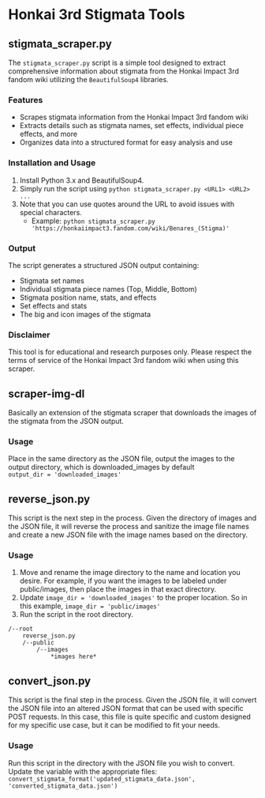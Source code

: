 # Honkai 3rd Stigmata Tools

## stigmata_scraper.py

The `stigmata_scraper.py` script is a simple tool designed to extract comprehensive information about stigmata from the Honkai Impact 3rd fandom wiki utilizing the `BeautifulSoup4` libraries.

### Features
- Scrapes stigmata information from the Honkai Impact 3rd fandom wiki
- Extracts details such as stigmata names, set effects, individual piece effects, and more
- Organizes data into a structured format for easy analysis and use

### Installation and Usage
1. Install Python 3.x and BeautifulSoup4.
2. Simply run the script using `python stigmata_scraper.py <URL1> <URL2> ...`
3. Note that you can use quotes around the URL to avoid issues with special characters.
    - Example: `python stigmata_scraper.py 'https://honkaiimpact3.fandom.com/wiki/Benares_(Stigma)'`

### Output
The script generates a structured JSON output containing:
- Stigmata set names
- Individual stigmata piece names (Top, Middle, Bottom)
- Stigmata position name, stats, and effects
- Set effects and stats
- The big and icon images of the stigmata

### Disclaimer
This tool is for educational and research purposes only. Please respect the terms of service of the Honkai Impact 3rd fandom wiki when using this scraper.

## scraper-img-dl
Basically an extension of the stigmata scraper that downloads the images of the stigmata from the JSON output. 

### Usage
Place in the same directory as the JSON file, output the images to the output directory, which is downloaded_images by default  
`output_dir = 'downloaded_images'`

## reverse_json.py
This script is the next step in the process. Given the directory of images and the JSON file, it will reverse the process and sanitize the image file names and create a new JSON file with the image names based on the directory.

### Usage
1. Move and rename the image directory to the name and location you desire. For example, if you want the images to be labeled under public/images, then place the images in that exact directory.
2. Update `image_dir = 'downloaded_images'` to the proper location. So in this example, `image_dir = 'public/images'`
3. Run the script in the root directory.
```
/--root
    reverse_json.py
    /--public
        /--images
            *images here*
``` 

## convert_json.py
This script is the final step in the process. Given the JSON file, it will convert the JSON file into an altered JSON format that can be used with specific POST requests. In this case, this file is quite specific and custom  designed for my specific use case, but it can be modified to fit your needs.

### Usage
Run this script in the directory with the JSON file you wish to convert. Update the variable with the appropriate files:  
`convert_stigmata_format('updated_stigmata_data.json', 'converted_stigmata_data.json')`
